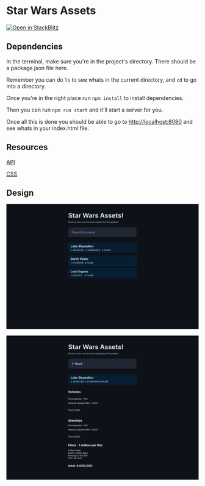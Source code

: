 # Star Wars Assets
[![Open in StackBlitz](https://developer.stackblitz.com/img/open_in_stackblitz.svg)](https://stackblitz.com/~/github.com/kaleb-ercanbrack-arivo/star-wars-assets)

## Dependencies

In the terminal, make sure you're in the project's directory. There should be a package.json file here.

Remember you can do `ls` to see whats in the current directory, and `cd` to go into a directory.

Once you're in the right place run `npm install` to install dependencies.

Then you can run `npm run start` and it'll start a server for you.

Once all this is done you should be able to go to [http://localhost:8080](http://localhost:8080) and see whats in your index.html file.

## Resources

[API](https://swapi.dev/)

[CSS](https://picocss.com/)

## Design

![Home page](./design/home.png)

![Person page](./design/person.png)

